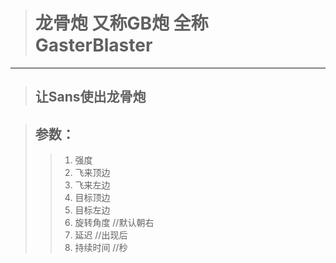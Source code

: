 > # 龙骨炮 又称GB炮 全称GasterBlaster
------
> ## 让Sans使出龙骨炮

> ## 参数：
> > 1. 强度
> > 2. 飞来顶边
> > 3. 飞来左边
> > 4. 目标顶边
> > 5. 目标左边
> > 6. 旋转角度 //默认朝右
> > 7. 延迟 //出现后
> > 8. 持续时间 //秒